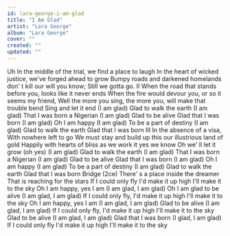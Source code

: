```yaml
---
id: lara-george-i-am-glad
title: "I Am Glad"
artist: "Lara George"
album: "Lara George"
cover: ""
created: ""
updated: ""
---
```


Uh In the middle of the trial, we find a place to laugh In the heart of wicked justice, we've forged ahead to grow Bumpy roads and darkened homelands don' t kill our will you know; Still we gotta go. II When the road that stands before you, looks like it never ends When the fire would devour you, or so it seems my friend, Well the more you sing, the more you, will make that trouble bend Sing and let it end (I am glad) Glad to walk the earth (I am glad) That I was born a Nigerian (I am glad) Glad to be alive Glad that I was born (I am glad) Oh I am happy (I am glad) To be a part of destiny (I am glad) Glad to walk the earth Glad that I was born III In the absence of a visa, With nowhere left to go We must stay and build up this our illustrious land of gold Happily with hearts of bliss as we work it yes we know Oh we' ll let it grow (oh yes) (I am glad) Glad to walk the earth (I am glad) That I was born a Nigerian (I am glad) Glad to be alive Glad that I was born (I am glad) Oh I am happy (I am glad) To be a part of destiny (I am glad) Glad to walk the earth Glad that I was born Bridge (2ce) There' s a place inside the dreamer That is reaching for the stars If I could only fly I'd make it up high I'll make it to the sky Oh I am happy, yes I am (I am glad, I am glad) Oh I am glad to be alive (I am glad, I am glad) If I could only fly, I'd make it up high I'll make it to the sky Oh I am happy, yes I am (I am glad, I am glad) Glad to be alive (I am glad, I am glad) If I could only fly, I'd make it up high I'll make it to the sky Glad to be alive (I am glad, I am glad) Glad that I was born (I glad, I am glad) If I could only fly I'd make it up high I'll make it to the sky